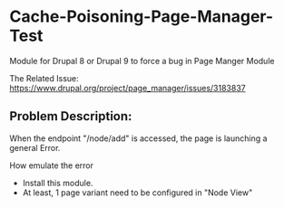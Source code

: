 # Cache-Poisoning-Page-Manager-Test
Module for Drupal 8 or Drupal 9 to force a bug in Page Manger Module

The Related Issue: https://www.drupal.org/project/page_manager/issues/3183837

## Problem Description: 

When the endpoint "/node/add" is accessed, the page is launching a general Error.

How emulate the error
 - Install this module.
 - At least, 1 page variant need to be configured in "Node View"
